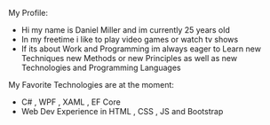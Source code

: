 My Profile:

- Hi my name is Daniel Miller and im currently 25 years old
- In my freetime i like to play video games or watch tv shows
- If its about Work and Programming im always eager to Learn new Techniques new Methods or new Principles as well as new Technologies and Programming Languages

My Favorite Technologies are at the moment:

- C# , WPF , XAML , EF Core
- Web Dev Experience in HTML , CSS , JS and Bootstrap

<!---
danimdev/danimdev is a ✨ special ✨ repository because its `README.md` (this file) appears on your GitHub profile.
You can click the Preview link to take a look at your changes.
--->
